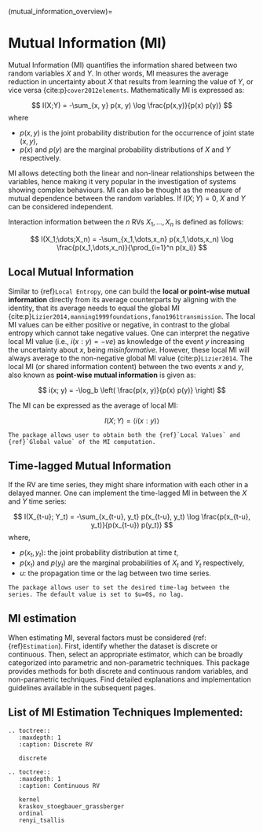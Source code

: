 (mutual_information_overview)=
# Mutual Information **(MI)**
Mutual Information (MI) quantifies the information shared between two random variables $X$ and $Y$.
In other words, MI measures the average reduction in uncertainty about $X$ that results from learning the value of $Y$, or vice versa {cite:p}`cover2012elements`. Mathematically MI is expressed as:

$$
I(X;Y) = -\sum_{x, y} p(x, y) \log \frac{p(x,y)}{p(x) p(y)}
$$
where
- $p(x,y)$ is the joint probability distribution for the occurrence of joint state $(x,y)$,
- $p(x)$ and $p(y)$ are the marginal probability distributions of $X$ and $Y$ respectively.

MI allows detecting both the linear and non-linear relationships between the variables, hence making it very popular in the investigation of systems showing complex behaviours. MI can also be thought as the measure of mutual dependence between the random variables.
If $I(X; Y) = 0$, $X$ and $Y$ can be considered independent.

Interaction information between the $n$ RVs $X_1,\dots,X_n$ is defined as follows:

$$
I(X_1;\dots;X_n) = -\sum_{x_1,\dots,x_n} p(x_1,\dots,x_n) \log \frac{p(x_1,\dots,x_n)}{\prod_{i=1}^n p(x_i)}
$$

## Local Mutual Information
Similar to {ref}`Local Entropy`, one can build the **local or point-wise mutual information** directly from its average counterparts by aligning with the identity, that its average needs to equal the global MI {cite:p}`Lizier2014,manning1999foundations,fano1961transmission`.
The local MI values can be either positive or negative, in contrast to the global entropy which cannot take negative values.
One can interpret the negative local MI value (i.e., $i(x: y)=-ve$) as knowledge of the event $y$ increasing the uncertainty about $x$, being _misinformative_.
However, these local MI will always average to the non-negative global MI value {cite:p}`Lizier2014`.
The local MI (or shared information content) between the two events $x$ and $y$, also known as **point-wise mutual information** is given as:

$$
i(x; y) = -\log_b \left( \frac{p(x, y)}{p(x) p(y)} \right)
$$

The MI can be expressed as the average of local MI:

$$
I(X; Y) = \langle i(x: y) \rangle
$$

```{note}
The package allows user to obtain both the {ref}`Local Values` and {ref}`Global value` of the MI computation.
```

## Time-lagged Mutual Information
If the RV are time series, they might share information with each other in a delayed manner.
One can implement the time-lagged MI in between the $X$ and $Y$ time series:

$$
I(X_{t-u}; Y_t) = -\sum_{x_{t-u}, y_t} p(x_{t-u}, y_t) \log \frac{p(x_{t-u}, y_t)}{p(x_{t-u}) p(y_t)}
$$
where,
- $p(x_t,y_t)$: the joint probability distribution at time $t$,
- $p(x_t)$ and $p(y_t)$ are the marginal probabilities of $X_t$ and $Y_t$ respectively,
- $u$: the propagation time or the lag between two time series.

```{note}
The package allows user to set the desired time-lag between the series. The default value is set to $u=0$, no lag.
```

## MI estimation
When estimating MI, several factors must be considered (ref: {ref}`Estimation`). First, identify whether the dataset is discrete or continuous. Then, select an appropriate estimator, which can be broadly categorized into parametric and non-parametric techniques. This package provides methods for both discrete and continuous random variables, and non-parametric techniques.
Find detailed explanations and implementation guidelines available in the subsequent pages.

## List of MI Estimation Techniques Implemented:

```{eval-rst}
.. toctree::
   :maxdepth: 1
   :caption: Discrete RV

   discrete

.. toctree::
   :maxdepth: 1
   :caption: Continuous RV

   kernel
   kraskov_stoegbauer_grassberger
   ordinal
   renyi_tsallis
```

